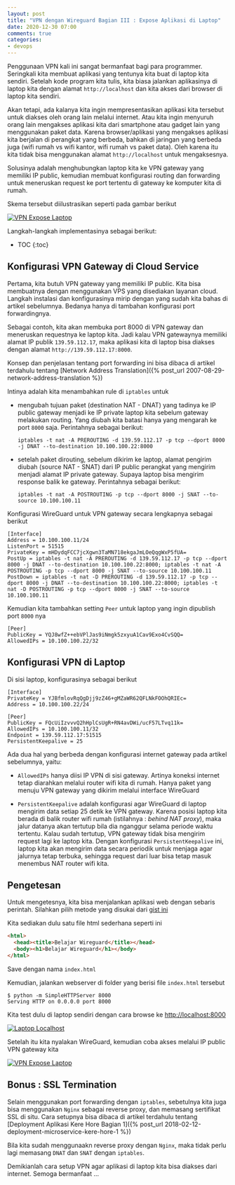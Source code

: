 ```yaml
---
layout: post
title: "VPN dengan Wireguard Bagian III : Expose Aplikasi di Laptop"
date: 2020-12-30 07:00
comments: true
categories:
- devops
---
```


Penggunaan VPN kali ini sangat bermanfaat bagi para programmer. Seringkali kita membuat aplikasi yang tentunya kita buat di laptop kita sendiri. Setelah kode program kita tulis, kita biasa jalankan aplikasinya di laptop kita dengan alamat `http://localhost` dan kita akses dari browser di laptop kita sendiri.

Akan tetapi, ada kalanya kita ingin mempresentasikan aplikasi kita tersebut untuk diakses oleh orang lain melalui internet. Atau kita ingin menyuruh orang lain mengakses aplikasi kita dari smartphone atau gadget lain yang menggunakan paket data. Karena browser/aplikasi yang mengakses aplikasi kita berjalan di perangkat yang berbeda, bahkan di jaringan yang berbeda juga (wifi rumah vs wifi kantor, wifi rumah vs paket data). Oleh karena itu kita tidak bisa menggunakan alamat `http://localhost` untuk mengaksesnya.

Solusinya adalah menghubungkan laptop kita ke VPN gateway yang memiliki IP public, kemudian membuat konfigurasi routing dan forwarding untuk meneruskan request ke port tertentu di gateway ke komputer kita di rumah.

Skema tersebut diilustrasikan seperti pada gambar berikut

[![VPN Expose Laptop]({{site.url}}/images/uploads/2020/vpn-wireguard/vpn-use-case-expose-laptop-app.jpg)]({{site.url}}/images/uploads/2020/vpn-wireguard/vpn-use-case-expose-laptop-app.jpg)

Langkah-langkah implementasinya sebagai berikut:

<!--more-->

* TOC
{:toc}

## Konfigurasi VPN Gateway di Cloud Service ##

Pertama, kita butuh VPN gateway yang memiliki IP public. Kita bisa membuatnya dengan menggunakan VPS yang disediakan layanan cloud. Langkah instalasi dan konfigurasinya mirip dengan yang sudah kita bahas di artikel sebelumnya. Bedanya hanya di tambahan konfigurasi port forwardingnya.

Sebagai contoh, kita akan membuka port 8000 di VPN gateway dan meneruskan requestnya ke laptop kita. Jadi kalau VPN gatewaynya memiliki alamat IP publik `139.59.112.17`, maka aplikasi kita di laptop bisa diakses dengan alamat `http://139.59.112.17:8000`.

Konsep dan penjelasan tentang port forwarding ini bisa dibaca di artikel terdahulu tentang [Network Address Translation]({% post_url 2007-08-29-network-address-translation %})

Intinya adalah kita menambahkan rule di `iptables` untuk 

* mengubah tujuan paket (destination NAT - DNAT) yang tadinya ke IP public gateway menjadi ke IP private laptop kita sebelum gateway melakukan routing. Yang diubah kita batasi hanya yang mengarah ke port `8000` saja. Perintahnya sebagai berikut:

    ```
    iptables -t nat -A PREROUTING -d 139.59.112.17 -p tcp --dport 8000 -j DNAT --to-destination 10.100.100.22:8000
    ```

* setelah paket dirouting, sebelum dikirim ke laptop, alamat pengirim diubah (source NAT - SNAT) dari IP public perangkat yang mengirim menjadi alamat IP private gateway. Supaya laptop bisa mengirim response balik ke gateway. Perintahnya sebagai berikut:

    ```
    iptables -t nat -A POSTROUTING -p tcp --dport 8000 -j SNAT --to-source 10.100.100.11
    ```

Konfigurasi WireGuard untuk VPN gateway secara lengkapnya sebagai berikut

```
[Interface]
Address = 10.100.100.11/24
ListenPort = 51515
PrivateKey = mHDydqFCC7jcXgwn3TaMN718ekgaJmLOeQqgWxP5fUA=
PostUp = iptables -t nat -A PREROUTING -d 139.59.112.17 -p tcp --dport 8000 -j DNAT --to-destination 10.100.100.22:8000; iptables -t nat -A POSTROUTING -p tcp --dport 8000 -j SNAT --to-source 10.100.100.11
PostDown = iptables -t nat -D PREROUTING -d 139.59.112.17 -p tcp --dport 8000 -j DNAT --to-destination 10.100.100.22:8000; iptables -t nat -D POSTROUTING -p tcp --dport 8000 -j SNAT --to-source 10.100.100.11
```

Kemudian kita tambahkan setting `Peer` untuk laptop yang ingin dipublish port `8000` nya

```
[Peer]
PublicKey = YQJ8wfZ++ebVPlJas9iNmgk5zxyuA1Cav9Exo4CvSQQ=
AllowedIPs = 10.100.100.22/32
```

## Konfigurasi VPN di Laptop  ##

Di sisi laptop, konfigurasinya sebagai berikut 

```
[Interface]
PrivateKey = YJBfmlovRqQgDjj9zZ46+gMZaWR62QFLNkFOOhQRIEc=
Address = 10.100.100.22/24

[Peer]
PublicKey = FQcUiIzvvvQ2hHplCsUgR+RN4avDWi/ucF57LTvq11k=
AllowedIPs = 10.100.100.11/32
Endpoint = 139.59.112.17:51515
PersistentKeepalive = 25
```

Ada dua hal yang berbeda dengan konfigurasi internet gateway pada artikel sebelumnya, yaitu:

* `AllowedIPs` hanya diisi IP VPN di sisi gateway. Artinya koneksi internet tetap diarahkan melalui router wifi kita di rumah. Hanya paket yang menuju VPN gateway yang dikirim melalui interface WireGuard

* `PersistentKeepalive` adalah konfigurasi agar WireGuard di laptop mengirim data setiap 25 detik ke VPN gateway. Karena posisi laptop kita berada di balik router wifi rumah (istilahnya : _behind NAT proxy_), maka jalur datanya akan tertutup bila dia nganggur selama periode waktu tertentu. Kalau sudah tertutup, VPN gateway tidak bisa mengirim request lagi ke laptop kita. Dengan konfigurasi `PersistentKeepalive` ini, laptop kita akan mengirim data secara periodik untuk menjaga agar jalurnya tetap terbuka, sehingga request dari luar bisa tetap masuk menembus NAT router wifi kita.

## Pengetesan ##

Untuk mengetesnya, kita bisa menjalankan aplikasi web dengan sebaris perintah. Silahkan pilih metode yang disukai dari [gist ini](https://gist.github.com/willurd/5720255)

Kita sediakan dulu satu file html sederhana seperti ini

```html
<html>
  <head><title>Belajar Wireguard</title></head>
  <body><h1>Belajar Wireguard</h1></body>
</html>
```

Save dengan nama `index.html`

Kemudian, jalankan webserver di folder yang berisi file `index.html` tersebut

```
$ python -m SimpleHTTPServer 8000
Serving HTTP on 0.0.0.0 port 8000
```

Kita test dulu di laptop sendiri dengan cara browse ke [http://localhost:8000](http://localhost:8000)

[![Laptop Localhost]({{site.url}}/images/uploads/2020/vpn-wireguard/laptop-localhost.png)]({{site.url}}/images/uploads/2020/vpn-wireguard/laptop-localhost.png)

Setelah itu kita nyalakan WireGuard, kemudian coba akses melalui IP public VPN gateway kita

[![VPN Expose Laptop]({{site.url}}/images/uploads/2020/vpn-wireguard/laptop-ip-public.png)]({{site.url}}/images/uploads/2020/vpn-wireguard/laptop-ip-public.png)

## Bonus : SSL Termination ##

Selain menggunakan port forwarding dengan `iptables`, sebetulnya kita juga bisa menggunakan `Nginx` sebagai reverse proxy, dan memasang sertifikat SSL di situ. Cara setupnya bisa dibaca di artikel terdahulu tentang [Deployment Aplikasi Kere Hore Bagian 1]({% post_url 2018-02-12-deployment-microservice-kere-hore-1 %})

Bila kita sudah menggunaakn reverse proxy dengan `Nginx`, maka tidak perlu lagi memasang `DNAT` dan `SNAT` dengan `iptables`. 

Demikianlah cara setup VPN agar aplikasi di laptop kita bisa diakses dari internet. Semoga bermanfaat ... 
